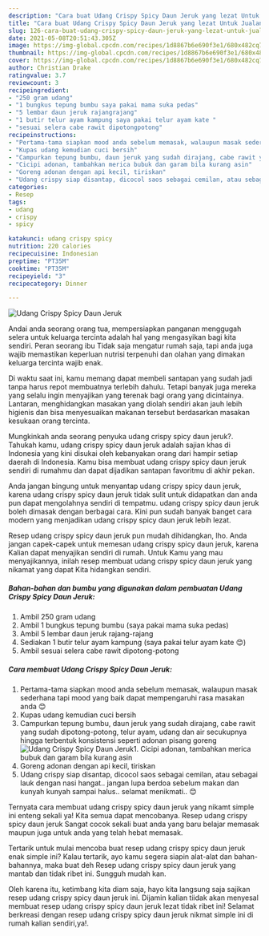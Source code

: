 ```yaml
---
description: "Cara buat Udang Crispy Spicy Daun Jeruk yang lezat Untuk Jualan"
title: "Cara buat Udang Crispy Spicy Daun Jeruk yang lezat Untuk Jualan"
slug: 126-cara-buat-udang-crispy-spicy-daun-jeruk-yang-lezat-untuk-jualan
date: 2021-05-08T20:51:43.305Z
image: https://img-global.cpcdn.com/recipes/1d8867b6e690f3e1/680x482cq70/udang-crispy-spicy-daun-jeruk-foto-resep-utama.jpg
thumbnail: https://img-global.cpcdn.com/recipes/1d8867b6e690f3e1/680x482cq70/udang-crispy-spicy-daun-jeruk-foto-resep-utama.jpg
cover: https://img-global.cpcdn.com/recipes/1d8867b6e690f3e1/680x482cq70/udang-crispy-spicy-daun-jeruk-foto-resep-utama.jpg
author: Christian Drake
ratingvalue: 3.7
reviewcount: 3
recipeingredient:
- "250 gram udang"
- "1 bungkus tepung bumbu saya pakai mama suka pedas"
- "5 lembar daun jeruk rajangrajang"
- "1 butir telur ayam kampung saya pakai telur ayam kate "
- "sesuai selera cabe rawit dipotongpotong"
recipeinstructions:
- "Pertama-tama siapkan mood anda sebelum memasak, walaupun masak sederhana tapi mood yang baik dapat mempengaruhi rasa masakan anda 😊"
- "Kupas udang kemudian cuci bersih"
- "Campurkan tepung bumbu, daun jeruk yang sudah dirajang, cabe rawit yang sudah dipotong-potong, telur ayam, udang dan air secukupnya hingga terbentuk konsistensi seperti adonan pisang goreng"
- "Cicipi adonan, tambahkan merica bubuk dan garam bila kurang asin"
- "Goreng adonan dengan api kecil, tiriskan"
- "Udang crispy siap disantap, dicocol saos sebagai cemilan, atau sebagai lauk dengan nasi hangat.. jangan lupa berdoa sebelum makan dan kunyah kunyah sampai halus.. selamat menikmati.. 😊"
categories:
- Resep
tags:
- udang
- crispy
- spicy

katakunci: udang crispy spicy 
nutrition: 220 calories
recipecuisine: Indonesian
preptime: "PT35M"
cooktime: "PT35M"
recipeyield: "3"
recipecategory: Dinner

---
```



![Udang Crispy Spicy Daun Jeruk](https://img-global.cpcdn.com/recipes/1d8867b6e690f3e1/680x482cq70/udang-crispy-spicy-daun-jeruk-foto-resep-utama.jpg)

Andai anda seorang orang tua, mempersiapkan panganan menggugah selera untuk keluarga tercinta adalah hal yang mengasyikan bagi kita sendiri. Peran seorang ibu Tidak saja mengatur rumah saja, tapi anda juga wajib memastikan keperluan nutrisi terpenuhi dan olahan yang dimakan keluarga tercinta wajib enak.

Di waktu  saat ini, kamu memang dapat membeli santapan yang sudah jadi tanpa harus repot membuatnya terlebih dahulu. Tetapi banyak juga mereka yang selalu ingin menyajikan yang terenak bagi orang yang dicintainya. Lantaran, menghidangkan masakan yang diolah sendiri akan jauh lebih higienis dan bisa menyesuaikan makanan tersebut berdasarkan masakan kesukaan orang tercinta. 



Mungkinkah anda seorang penyuka udang crispy spicy daun jeruk?. Tahukah kamu, udang crispy spicy daun jeruk adalah sajian khas di Indonesia yang kini disukai oleh kebanyakan orang dari hampir setiap daerah di Indonesia. Kamu bisa membuat udang crispy spicy daun jeruk sendiri di rumahmu dan dapat dijadikan santapan favoritmu di akhir pekan.

Anda jangan bingung untuk menyantap udang crispy spicy daun jeruk, karena udang crispy spicy daun jeruk tidak sulit untuk didapatkan dan anda pun dapat mengolahnya sendiri di tempatmu. udang crispy spicy daun jeruk boleh dimasak dengan berbagai cara. Kini pun sudah banyak banget cara modern yang menjadikan udang crispy spicy daun jeruk lebih lezat.

Resep udang crispy spicy daun jeruk pun mudah dihidangkan, lho. Anda jangan capek-capek untuk memesan udang crispy spicy daun jeruk, karena Kalian dapat menyajikan sendiri di rumah. Untuk Kamu yang mau menyajikannya, inilah resep membuat udang crispy spicy daun jeruk yang nikamat yang dapat Kita hidangkan sendiri.

<!--inarticleads1-->

##### Bahan-bahan dan bumbu yang digunakan dalam pembuatan Udang Crispy Spicy Daun Jeruk:

1. Ambil 250 gram udang
1. Ambil 1 bungkus tepung bumbu (saya pakai mama suka pedas)
1. Ambil 5 lembar daun jeruk rajang-rajang
1. Sediakan 1 butir telur ayam kampung (saya pakai telur ayam kate 😊)
1. Ambil sesuai selera cabe rawit dipotong-potong




<!--inarticleads2-->

##### Cara membuat Udang Crispy Spicy Daun Jeruk:

1. Pertama-tama siapkan mood anda sebelum memasak, walaupun masak sederhana tapi mood yang baik dapat mempengaruhi rasa masakan anda 😊
1. Kupas udang kemudian cuci bersih
1. Campurkan tepung bumbu, daun jeruk yang sudah dirajang, cabe rawit yang sudah dipotong-potong, telur ayam, udang dan air secukupnya hingga terbentuk konsistensi seperti adonan pisang goreng
<img src="https://img-global.cpcdn.com/steps/db1a412954e6c7bb/160x128cq70/udang-crispy-spicy-daun-jeruk-langkah-memasak-3-foto.jpg" alt="Udang Crispy Spicy Daun Jeruk">1. Cicipi adonan, tambahkan merica bubuk dan garam bila kurang asin
1. Goreng adonan dengan api kecil, tiriskan
1. Udang crispy siap disantap, dicocol saos sebagai cemilan, atau sebagai lauk dengan nasi hangat.. jangan lupa berdoa sebelum makan dan kunyah kunyah sampai halus.. selamat menikmati.. 😊




Ternyata cara membuat udang crispy spicy daun jeruk yang nikamt simple ini enteng sekali ya! Kita semua dapat mencobanya. Resep udang crispy spicy daun jeruk Sangat cocok sekali buat anda yang baru belajar memasak maupun juga untuk anda yang telah hebat memasak.

Tertarik untuk mulai mencoba buat resep udang crispy spicy daun jeruk enak simple ini? Kalau tertarik, ayo kamu segera siapin alat-alat dan bahan-bahannya, maka buat deh Resep udang crispy spicy daun jeruk yang mantab dan tidak ribet ini. Sungguh mudah kan. 

Oleh karena itu, ketimbang kita diam saja, hayo kita langsung saja sajikan resep udang crispy spicy daun jeruk ini. Dijamin kalian tiidak akan menyesal membuat resep udang crispy spicy daun jeruk lezat tidak ribet ini! Selamat berkreasi dengan resep udang crispy spicy daun jeruk nikmat simple ini di rumah kalian sendiri,ya!.

